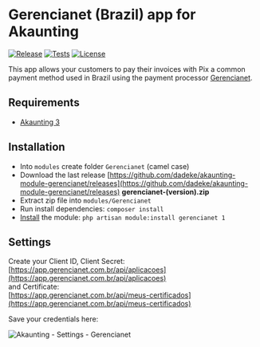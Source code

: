# Gerencianet (Brazil) app for Akaunting

[![Release](https://img.shields.io/github/v/release/dadeke/akaunting-module-gerencianet?label=release)](https://github.com/dadeke/akaunting-module-gerencianet/releases)
[![Tests](https://github.com/dadeke/akaunting-module-gerencianet/actions/workflows/tests.yml/badge.svg)](https://github.com/dadeke/akaunting-module-gerencianet/actions)
[![License](https://img.shields.io/github/license/dadeke/akaunting-module-gerencianet?label=license)](LICENSE.txt)

This app allows your customers to pay their invoices with Pix a common payment method used in Brazil using the payment processor [Gerencianet](https://gerencianet.com.br).

## Requirements

- [Akaunting 3](https://github.com/akaunting/akaunting/releases)

## Installation

- Into `modules` create folder `Gerencianet` (camel case)
- Download the last release [https://github.com/dadeke/akaunting-module-gerencianet/releases](https://github.com/dadeke/akaunting-module-gerencianet/releases) **gerencianet-(version).zip**
- Extract zip file into `modules/Gerencianet`
- Run install dependencies: `composer install`
- [Install](https://developer.akaunting.com/documentation/modules/#67474166c92e) the module: `php artisan module:install gerencianet 1`

## Settings

Create your Client ID, Client Secret:  
[https://app.gerencianet.com.br/api/aplicacoes](https://app.gerencianet.com.br/api/aplicacoes)  
and Certificate:  
[https://app.gerencianet.com.br/api/meus-certificados](https://app.gerencianet.com.br/api/meus-certificados)

Save your credentials here:

![Akaunting - Settings - Gerencianet](https://user-images.githubusercontent.com/6050573/214577231-c0d585ce-e860-4a07-af91-5d1f08ab5a72.png)
